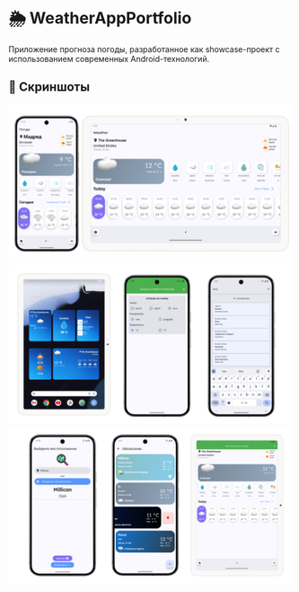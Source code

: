 # 🌦️ WeatherAppPortfolio

Приложение прогноза погоды, разработанное как showcase-проект с использованием современных Android-технологий.

## 📱 Скриншоты
![](docs/screenshots/scr_1.png)
![](docs/screenshots/scr_2.png)
![](docs/screenshots/scr_3.png)
